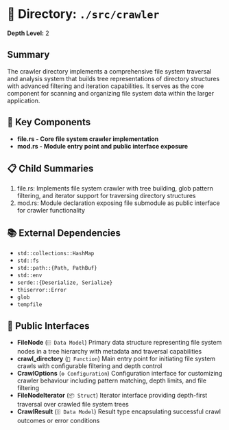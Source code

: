 # 📁 Directory: `./src/crawler`

**Depth Level:** 2

## Summary
The crawler directory implements a comprehensive file system traversal and analysis system that builds tree representations of directory structures with advanced filtering and iteration capabilities. It serves as the core component for scanning and organizing file system data within the larger application.

## 🎯 Key Components
- **file.rs - Core file system crawler implementation**
- **mod.rs - Module entry point and public interface exposure**

## 📋 Child Summaries
1. file.rs: Implements file system crawler with tree building, glob pattern filtering, and iterator support for traversing directory structures
2. mod.rs: Module declaration exposing file submodule as public interface for crawler functionality

## 📚 External Dependencies
- `std::collections::HashMap`
- `std::fs`
- `std::path::{Path, PathBuf}`
- `std::env`
- `serde::{Deserialize, Serialize}`
- `thiserror::Error`
- `glob`
- `tempfile`

## 🔌 Public Interfaces
- **FileNode** (`🗄️ Data Model`)
  Primary data structure representing file system nodes in a tree hierarchy with metadata and traversal capabilities
- **crawl_directory** (`🔧 Function`)
  Main entry point for initiating file system crawls with configurable filtering and depth control
- **CrawlOptions** (`⚙️ Configuration`)
  Configuration interface for customizing crawler behaviour including pattern matching, depth limits, and file filtering
- **FileNodeIterator** (`📦 Struct`)
  Iterator interface providing depth-first traversal over crawled file system trees
- **CrawlResult** (`🗄️ Data Model`)
  Result type encapsulating successful crawl outcomes or error conditions
